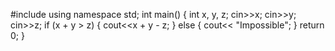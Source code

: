 #include <iostream>
using namespace std;
int main() {
    int x, y, z;
    cin>>x;
    cin>>y;
    cin>>z;
    if (x + y > z) {
        cout<<x + y - z;
    } else {
        cout<< "Impossible";
    }
    return 0;
    }

